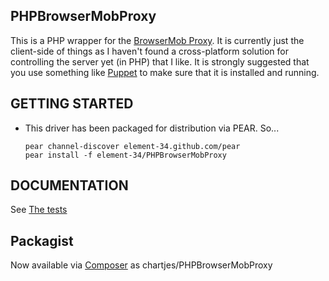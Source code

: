 ## PHPBrowserMobProxy

This is a PHP wrapper for the [BrowserMob Proxy](https://github.com/lightbody/browsermob-proxy). It is currently just the client-side of things as I haven't found a cross-platform solution for controlling the server yet (in PHP) that I like. It is strongly suggested that you use something like [Puppet](http://puppetlabs.com/) to make sure that it is installed and running.

##  GETTING STARTED

*   This driver has been packaged for distribution via PEAR. So...

        pear channel-discover element-34.github.com/pear
        pear install -f element-34/PHPBrowserMobProxy

##  DOCUMENTATION

See [The tests](https://github.com/Element-34/PHPBrowserMobProxy/blob/master/Tests/ClientTest.php)

## Packagist

Now available via [Composer](https://getcomposer.org) as chartjes/PHPBrowserMobProxy

